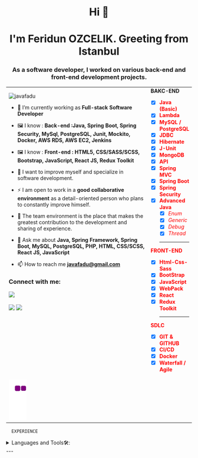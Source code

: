 <h1 align="center">Hi 👋</h1>
<h1 align="center">I'm Feridun OZCELIK. Greeting from Istanbul</h1>
<h3 align="center"> As a software developer, I worked on various back-end and front-end development projects.   </h3>
<table>
  <tr><td  valign="top" width="80%">
<p align="left"> <img src="https://komarev.com/ghpvc/?username=javafadu" alt="javafadu" /> </p>

- 🔭 I’m currently working as **Full-stack Software Developer**

- 🖼 I know :  **Back-end  :Java, Spring Boot, Spring Security, MySql, PostgreSQL, Junit, Mockito, Docker, AWS RDS, AWS EC2, Jenkins**
    
- 🖼 I know :  **Front-end : HTML5, CSS/SASS/SCSS, Bootstrap, JavaScript, React JS, Redux Toolkit**

- 🌱 I want to improve myself and specialize in software development.

- ⚡ I am open to work in a **good collaborative environment** as a detail-oriented person who plans to constantly improve himself.

- 👯 The team environment is the place that makes the greatest contribution to the development and sharing of experience.

- 💬 Ask me about **Java, Spring Framework, Spring Boot, MySQL, PostgreSQL, PHP, HTML, CSS/SCSS, React JS, JavaScript**

- 📫 How to reach me **javafadu@gmail.com** 



<h3 align="left">Connect with me:</h3>
<p align="left">

[![](https://img.shields.io/badge/linkedin-%230077B5.svg?&style=for-the-badge&logo=linkedin&logoColor=white)](https://www.linkedin.com/in/feridun-ozcelik-java/
)
</p>
  


  <img align="center" src="https://github-readme-stats.vercel.app/api/top-langs/?username=javafadu&show_icons=true&theme=tokyonight&langs_count=6" width="60%">
    
    
 <img align="center" src="https://github-readme-stats.vercel.app/api?username=javafadu&show_icons=true&theme=tokyonight&line_height=27" width="60%">
      




   

  <td valign="top">
    <div><b>BAKC-END</b><br></div>
<font color="Red">

- [x] **Java (Basic)** 
- [x] **Lambda**
- [x] **MySQL / PostgreSQL**
- [x] **JDBC**
- [x] **Hibernate**
- [x] **J-Unit**
- [x] **MongoDB**
- [x] **API**
- [x] **Spring MVC**
- [x] **Spring Boot**
- [x] **Spring Security**
- [x] **Advanced Java**
  - [x] *Enum*
  - [x] *Generic*
  - [x] *Debug*
  - [x] *Thread*
  <hr></hr>
<div><b>FRONT-END</b><br></div>
    
- [x] **Html-Css-Sass**
- [x] **BootStrap**
- [x] **JavaScript**
- [x] **WebPack**
- [x] **React** 
- [x] **Redux Toolkit** 
  <hr></hr>
<div><b>SDLC</b><br></div>
  
- [x] **GIT & GITHUB** 
- [x] **CI/CD** 
- [x] **Docker** 
- [x] **Waterfall / Agile** 

</font>
    </td>
  </tr>
  <tr>
    <td colspan="2">
   <img src="https://github.com/javafadu/javafadu/blob/output/github-contribution-grid-snake.gif">
    </td>
  </tr>
  </table>
  


    
    
      EXPERIENCE

<details>
<summary>
Languages and Tools🛠:
</summary>
 
</details>
---
      

  

